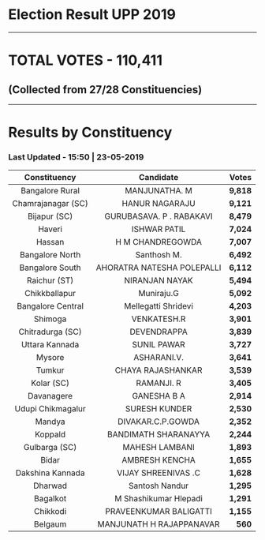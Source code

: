 # Election Result UPP 2019

---
# TOTAL VOTES - 110,411 
## (Collected from 27/28 Constituencies) 


---
# Results by Constituency 

### Last Updated - 15:50 | 23-05-2019 


|   Constituency   |        Candidate         |  Votes  |
|:----------------:|:------------------------:|--------:|
| Bangalore Rural  |      MANJUNATHA. M       |**9,818**|
|Chamrajanagar (SC)|      HANUR NAGARAJU      |**9,121**|
|   Bijapur (SC)   | GURUBASAVA. P . RABAKAVI |**8,479**|
|      Haveri      |       ISHWAR PATIL       |**7,024**|
|      Hassan      |     H M CHANDREGOWDA     |**7,007**|
| Bangalore North  |       Santhosh M.        |**6,492**|
| Bangalore South  |AHORATRA NATESHA POLEPALLI|**6,112**|
|   Raichur (ST)   |      NIRANJAN NAYAK      |**5,494**|
|  Chikkballapur   |        Muniraju.G        |**5,092**|
|Bangalore Central |   Mellegatti Shridevi    |**4,203**|
|     Shimoga      |       VENKATESH.R        |**3,901**|
| Chitradurga (SC) |       DEVENDRAPPA        |**3,839**|
|  Uttara Kannada  |       SUNIL PAWAR        |**3,727**|
|      Mysore      |       ASHARANI.V.        |**3,641**|
|      Tumkur      |    CHAYA RAJASHANKAR     |**3,539**|
|    Kolar (SC)    |        RAMANJI. R        |**3,405**|
|    Davanagere    |       GANESHA B A        |**2,914**|
|Udupi Chikmagalur |      SURESH KUNDER       |**2,530**|
|      Mandya      |    DIVAKAR.C.P.GOWDA     |**2,352**|
|     Koppald      |   BANDIMATH SHARANAYYA   |**2,244**|
|  Gulbarga (SC)   |      MAHESH LAMBANI      |**1,893**|
|      Bidar       |      AMBRESH KENCHA      |**1,655**|
| Dakshina Kannada |   VIJAY SHREENIVAS .C    |**1,628**|
|     Dharwad      |      Santosh Nandur      |**1,295**|
|     Bagalkot     |  M Shashikumar Hlepadi   |**1,291**|
|     Chikkodi     |  PRAVEENKUMAR BALIGATTI  |**1,155**|
|     Belgaum      | MANJUNATH H RAJAPPANAVAR |  **560**|


<script async src='https://www.googletagmanager.com/gtag/js?id=UA-138371535-2'></script><script> window.dataLayer = window.dataLayer || []; function gtag(){dataLayer.push(arguments);} gtag('js', new Date()); gtag('config', 'UA-138371535-2'); </script>